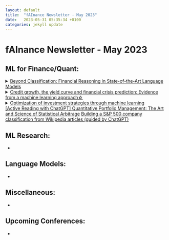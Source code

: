 ```yaml
---
layout: default
title:  "fAInance Newsletter - May 2023"
date:   2023-05-31 05:35:34 +0100 
categories: jekyll update
---
```


# fAInance Newsletter - May 2023
 
## ML for Finance/Quant:
 <details><summary><a href="https://arxiv.org/abs/2305.01505">Beyond Classification: Financial Reasoning in State-of-the-Art Language Models</a></summary>This research explores the application of Large Language Models (LLMs) with 100 billion or more parameters in the financial domain. The study demonstrates that LLMs with 6B parameters or more, combined with instruction-tuning and larger datasets, exhibit the ability to generate coherent financial reasoning, contributing to the understanding of the efficacy of language models in the field of finance and investment decision-making.</details>
 <details><summary><a href="https://www.sciencedirect.com/science/article/abs/pii/S0022199623000594">Credit growth, the yield curve and financial crisis prediction: Evidence from a machine learning approach☆</a></summary>The paper develops early warning models for financial crisis prediction using machine learning on macrofinancial data for 17 countries from 1870 to 2016. Machine learning models outperform traditional regression in forecasting crises, and credit growth and the slope of the yield curve (both domestically and globally) are identified as the most crucial predictors. The study's unique approach using the Shapley value framework provides economic insights and interprets the complex relationships between predictors and crisis risk.</details>
 <details><summary><a href="https://www.cell.com/heliyon/pdf/S2405-8440(23)03362-5.pdf">Optimization of investment strategies through machine learning</a></summary>This research endeavors to devise an advanced and sustainable stock quantitative investing model, employing a fusion of Machine Learning techniques and Economic Value-Added methodologies to optimize investment strategies, with a focus on quantitative stock selection through principal component analysis and economic value-added criteria, and algorithmic trading utilizing Moving Average Convergence, Stochastic Indicators, and Long-Short Term Memory, achieving superior forecasting accuracy with LSTM networks and outperforming the market by generating considerable returns, thus proving its viability for rational and profitable investing in various market situations. </details>
 <a href="https://gmarti.gitlab.io//qfin/2023/05/28/qpm-stat-arb.html">[Active Reading with ChatGPT] Quantitative Portfolio Management: The Art and Science of Statistical Arbitrage</a>
 <a href="https://gmarti.gitlab.io//quant/2023/05/07/wikipedia-network-companies-sentence-transformers.html">Building a S&P 500 company classification from Wikipedia articles (guided by ChatGPT)</a>



## ML Research:
- 


## Language Models:
- 

## Miscellaneous:
- 

## Upcoming Conferences:
- 
